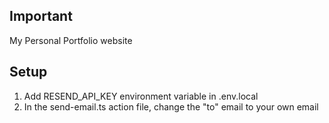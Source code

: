 ## Important
My Personal Portfolio website

## Setup

1. Add RESEND_API_KEY environment variable in .env.local
2. In the send-email.ts action file, change the "to" email to your own email
